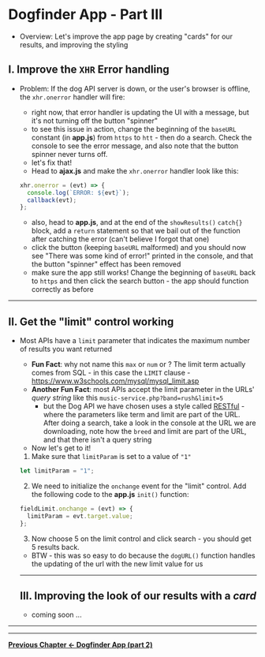 # Dogfinder App - Part III

- Overview: Let's improve the app page by creating "cards" for our results, and improving the styling


## I. Improve the `XHR` Error handling

- Problem: If the dog API server is down, or the user's browser is offline, the `xhr.onerror` handler will fire:
  - right now, that error handler is updating the UI with a message, but it's not turning off the button "spinner" 
  - to see this issue in action, change the beginning of the `baseURL` constant (in **app.js**) from `https` to `htt` - then do a search. Check the console to see the error message, and also note that the button spinner never turns off.
  - let's fix that!
  - Head to **ajax.js** and make the `xhr.onerror` handler look like this:
  
  
  ```js
  xhr.onerror = (evt) => {
    console.log(`ERROR: ${evt}`);
    callback(evt);
  };
  ``` 
  
  
  - also, head to **app.js**, and at the end of the `showResults()` `catch{}` block, add a `return` statement so that we bail out of the function after catching the error (can't believe I forgot that one)
  - click the button (keeping `baseURL` malformed) and you should now see "There was some kind of error!" printed in the console, and that the button "spinner" effect has been removed
  - make sure the app still works! Change the beginning of `baseURL` back to `https` and then click the search button - the app should function correctly as before
  
 <hr>
    
## II. Get the "limit" control working

- Most APIs have a `limit` parameter that indicates the maximum number of results you want returned
  - **Fun Fact**: why not name this `max` or `num` or ? The limit term actually comes from SQL - in this case the `LIMIT` clause - https://www.w3schools.com/mysql/mysql_limit.asp
  - **Another Fun Fact**: most APIs accept the limit parameter in the URLs' *query string* like this `music-service.php?band=rush&limit=5`
    - but the Dog API we have chosen uses a style called [RESTful](https://www.tutorialspoint.com/restful/restful_introduction.htm) - where the parameters like term and limit are part of the URL. After doing a search, take a look in the console at the URL we are downloading, note how the `breed` and limit are part of the URL, and that there isn't a query string
  - Now let's get to it!
  
  1) Make sure that `limitParam` is set to a value of `"1"`
  
  ```js
  let limitParam = "1";
  ```
  
  
  2) We need to initialize the `onchange` event for the "limit" control. Add the following code to the **app.js** `init()` function:
  
  ```js
  fieldLimit.onchange = (evt) => {
    limitParam = evt.target.value;
  };
  ```
  
  3) Now choose 5 on the limit control and click search - you should get 5 results back.
  
  - BTW - this was so easy to do because the `dogURL()` function handles the updating of the url with the new limit value for us
  
  <hr>
  
  ## III. Improving the look of our results with a *card*
  
  - coming soon ...
   
  
<hr><hr>

[**Previous Chapter <- Dogfinder App (part 2)**](dogfinder-2.md)
